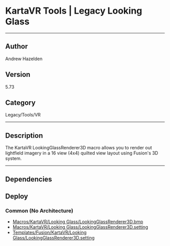 # KartaVR Tools | Legacy Looking Glass
___

## Author
Andrew Hazelden

## Version
5.73

## Category
Legacy/Tools/VR

___

## Description
<p>The KartaVR LookingGlassRenderer3D macro allows you to render out lightfield imagery in a 16 view (4x4) quilted view layout using Fusion's 3D system.</p>

___

## Dependencies

## Deploy

### Common (No Architecture)

<ul>
<li><a href="https://gitlab.com/WeSuckLess/Reactor/-/blob/master/Atoms/com.AndrewHazelden.KartaVR.Tools.LookingGlass/Macros/KartaVR/Looking Glass/LookingGlassRenderer3D.bmp?ref_type=heads">Macros/KartaVR/Looking Glass/LookingGlassRenderer3D.bmp</a></li>
<li><a href="https://gitlab.com/WeSuckLess/Reactor/-/blob/master/Atoms/com.AndrewHazelden.KartaVR.Tools.LookingGlass/Macros/KartaVR/Looking Glass/LookingGlassRenderer3D.setting?ref_type=heads">Macros/KartaVR/Looking Glass/LookingGlassRenderer3D.setting</a></li>
<li><a href="https://gitlab.com/WeSuckLess/Reactor/-/blob/master/Atoms/com.AndrewHazelden.KartaVR.Tools.LookingGlass/Templates/Fusion/KartaVR/Looking Glass/LookingGlassRenderer3D.setting?ref_type=heads">Templates/Fusion/KartaVR/Looking Glass/LookingGlassRenderer3D.setting</a></li>
</ul>
